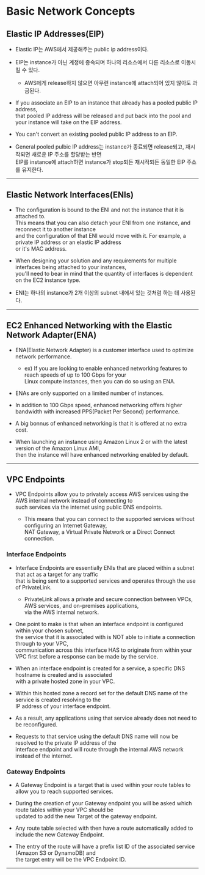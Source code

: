 # Basic Network Concepts

## Elastic IP Addresses(EIP)

- Elastic IP는 AWS에서 제공해주는 public ip address이다.
- EIP는 instance가 아닌 계정에 종속되며 하나의 리소스에서 다른 리소스로 이동시킬 수 있다.

  - AWS에게 release하지 않으면 아무런 instance에 attach되어 있지 않아도 과금된다.

- If you associate an EIP to an instance that already has a pooled public IP address,  
  that pooled IP address will be released and put back into the pool and your instance will take on the EIP address.

- You can't convert an existing pooled public IP address to an EIP.

- General pooled pulbic IP address는 instance가 종료되면 release되고, 재시작되면 새로운 IP 주소를 할당받는 반면  
  EIP를 instance에 attach하면 instance가 stop되든 재시작되든 동일한 EIP 주소를 유지한다.

---

## Elastic Network Interfaces(ENIs)

- The configuration is bound to the ENI and not the instance that it is attached to.  
  This means that you can also detach your ENI from one instance, and reconnect it to another instance  
  and the configuration of that ENI would move with it. For example, a private IP address or an elastic IP address  
  or it's MAC address.

- When designing your solution and any requirements for multiple interfaces being attached to your instances,  
  you'll need to bear in mind that the quantity of interfaces is dependent on the EC2 instance type.

- ENI는 하나의 instance가 2개 이상의 subnet 내에서 있는 것처럼 하는 데 사용된다.

---

## EC2 Enhanced Networking with the Elastic Network Adapter(ENA)

- ENA(Elastic Network Adapter) is a customer interface used to optimize network performance.

  - ex) If you are looking to enable enhanced networking features to reach speeds of up to 100 Gbps for your  
    Linux compute instances, then you can do so using an ENA.

- ENAs are only supported on a limited number of instances.

- In addition to 100 Gbps speed, enhanced networking offers higher bandwidth with increased PPS(Packet Per Second) performance.
- A big bonnus of enhanced networking is that it is offered at no extra cost.
- When launching an instance using Amazon Linux 2 or with the latest version of the Amazon Linux AMI,  
  then the instance will have enhanced networking enabled by default.

---

## VPC Endpoints

- VPC Endpoints allow you to privately access AWS services using the AWS internal network instead of connecting to  
  such services via the internet using public DNS endpoints.

  - This means that you can connect to the supported services without configuring an Internet Gateway,  
    NAT Gateway, a Virtual Private Network or a Direct Connect connection.

### Interface Endpoints

- Interface Endpoints are essentially ENIs that are placed within a subnet that act as a target for any traffic  
  that is being sent to a supported services and operates through the use of PrivateLink.

  - PrivateLink allows a private and secure connection between VPCs, AWS services, and on-premises applications,  
    via the AWS internal network.

- One point to make is that when an interface endpoint is configured within your chosen subnet,  
  the service that it is associated with is NOT able to initiate a connection through to your VPC,  
  communication across this interface HAS to originate from within your VPC first before a response can be made by the service.

- When an interface endpoint is created for a service, a specific DNS hostname is created and is associated  
  with a private hosted zone in your VPC.

- Within this hosted zone a record set for the default DNS name of the service is created resolving to the  
  IP address of your interface endpoint.

- As a result, any applications using that service already does not need to be reconfigured.

- Requests to that service using the default DNS name will now be resolved to the private IP address of the  
  interface endpoint and will route through the internal AWS network instead of the internet.

### Gateway Endpoints

- A Gateway Endpoint is a target that is used within your route tables to allow you to reach supported services.

- During the creation of your Gateway endpoint you will be asked which route tables within your VPC should be  
  updated to add the new Target of the gateway endpoint.

- Any route table selected with then have a route automatically added to include the new Gateway Endpoint.

- The entry of the route will have a prefix list ID of the associated service (Amazon S3 or DynamoDB) and  
  the target entry will be the VPC Endpoint ID.

---
